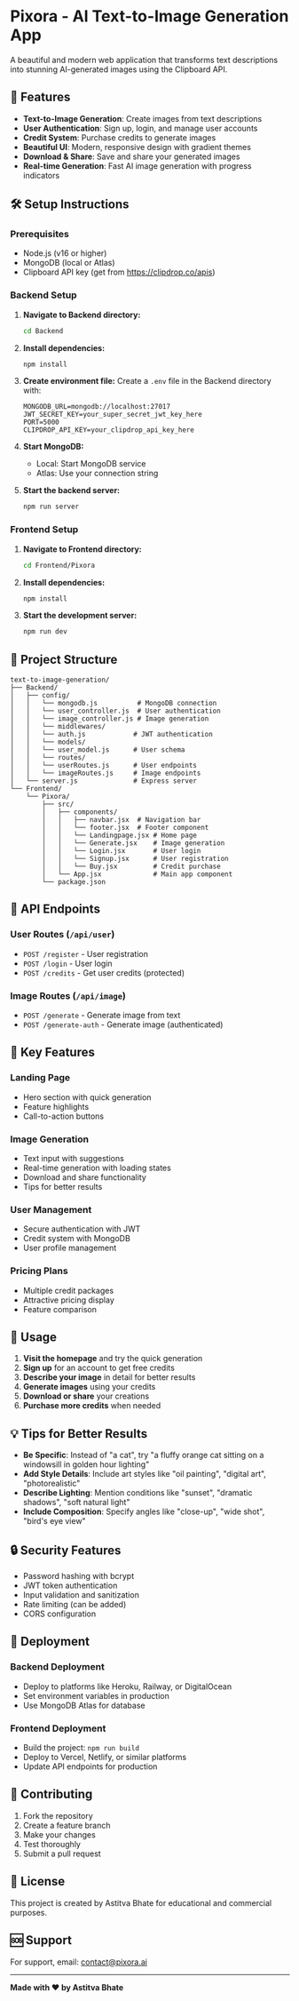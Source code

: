 # Pixora - AI Text-to-Image Generation App

A beautiful and modern web application that transforms text descriptions into stunning AI-generated images using the Clipboard API.

## 🚀 Features

- **Text-to-Image Generation**: Create images from text descriptions
- **User Authentication**: Sign up, login, and manage user accounts
- **Credit System**: Purchase credits to generate images
- **Beautiful UI**: Modern, responsive design with gradient themes
- **Download & Share**: Save and share your generated images
- **Real-time Generation**: Fast AI image generation with progress indicators

## 🛠️ Setup Instructions

### Prerequisites

- Node.js (v16 or higher)
- MongoDB (local or Atlas)
- Clipboard API key (get from https://clipdrop.co/apis)

### Backend Setup

1. **Navigate to Backend directory:**
   ```bash
   cd Backend
   ```

2. **Install dependencies:**
   ```bash
   npm install
   ```

3. **Create environment file:**
   Create a `.env` file in the Backend directory with:
   ```env
   MONGODB_URL=mongodb://localhost:27017
   JWT_SECRET_KEY=your_super_secret_jwt_key_here
   PORT=5000
   CLIPDROP_API_KEY=your_clipdrop_api_key_here
   ```

4. **Start MongoDB:**
   - Local: Start MongoDB service
   - Atlas: Use your connection string

5. **Start the backend server:**
   ```bash
   npm run server
   ```

### Frontend Setup

1. **Navigate to Frontend directory:**
   ```bash
   cd Frontend/Pixora
   ```

2. **Install dependencies:**
   ```bash
   npm install
   ```

3. **Start the development server:**
   ```bash
   npm run dev
   ```

## 📁 Project Structure

```
text-to-image-generation/
├── Backend/
│   ├── config/
│   │   └── mongodb.js          # MongoDB connection
│   │   └── user_controller.js  # User authentication
│   │   └── image_controller.js # Image generation
│   │   └── middlewares/
│   │   └── auth.js            # JWT authentication
│   │   └── models/
│   │   └── user_model.js      # User schema
│   │   └── routes/
│   │   └── userRoutes.js      # User endpoints
│   │   └── imageRoutes.js     # Image endpoints
│   └── server.js              # Express server
└── Frontend/
    └── Pixora/
        ├── src/
        │   ├── components/
        │   │   ├── navbar.jsx  # Navigation bar
        │   │   └── footer.jsx  # Footer component
        │   │   └── Landingpage.jsx # Home page
        │   │   └── Generate.jsx    # Image generation
        │   │   └── Login.jsx       # User login
        │   │   └── Signup.jsx      # User registration
        │   │   └── Buy.jsx         # Credit purchase
        │   └── App.jsx             # Main app component
        └── package.json
```

## 🔧 API Endpoints

### User Routes (`/api/user`)
- `POST /register` - User registration
- `POST /login` - User login
- `POST /credits` - Get user credits (protected)

### Image Routes (`/api/image`)
- `POST /generate` - Generate image from text
- `POST /generate-auth` - Generate image (authenticated)

## 🎨 Key Features

### Landing Page
- Hero section with quick generation
- Feature highlights
- Call-to-action buttons

### Image Generation
- Text input with suggestions
- Real-time generation with loading states
- Download and share functionality
- Tips for better results

### User Management
- Secure authentication with JWT
- Credit system with MongoDB
- User profile management

### Pricing Plans
- Multiple credit packages
- Attractive pricing display
- Feature comparison

## 🎯 Usage

1. **Visit the homepage** and try the quick generation
2. **Sign up** for an account to get free credits
3. **Describe your image** in detail for better results
4. **Generate images** using your credits
5. **Download or share** your creations
6. **Purchase more credits** when needed

## 💡 Tips for Better Results

- **Be Specific**: Instead of "a cat", try "a fluffy orange cat sitting on a windowsill in golden hour lighting"
- **Add Style Details**: Include art styles like "oil painting", "digital art", "photorealistic"
- **Describe Lighting**: Mention conditions like "sunset", "dramatic shadows", "soft natural light"
- **Include Composition**: Specify angles like "close-up", "wide shot", "bird's eye view"

## 🔒 Security Features

- Password hashing with bcrypt
- JWT token authentication
- Input validation and sanitization
- Rate limiting (can be added)
- CORS configuration

## 🚀 Deployment

### Backend Deployment
- Deploy to platforms like Heroku, Railway, or DigitalOcean
- Set environment variables in production
- Use MongoDB Atlas for database

### Frontend Deployment
- Build the project: `npm run build`
- Deploy to Vercel, Netlify, or similar platforms
- Update API endpoints for production

## 🤝 Contributing

1. Fork the repository
2. Create a feature branch
3. Make your changes
4. Test thoroughly
5. Submit a pull request

## 📄 License

This project is created by Astitva Bhate for educational and commercial purposes.

## 🆘 Support

For support, email: contact@pixora.ai

---

**Made with ❤️ by Astitva Bhate** 